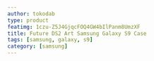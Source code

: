```yaml
---
author: tokodab
type: product
featimg: 1czu-Z5J4GjqcFOQ4GW4bIlPanm8UmzXF
title: Future DS2 Art Samsung Galaxy S9 Case
tags: [samsung, galaxy, s9]
category: [samsung]
---
```

